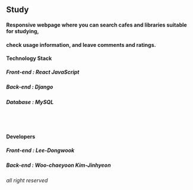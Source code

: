 <h2> Study </h2>

<h4> Responsive webpage where you can search cafes and libraries suitable for studying, </h4>
<h4> check usage information, and leave comments and ratings. </h4>

<h4> Technology Stack </h4>

<h5> Front-end : React JavaScript </h5>
<h5> Back-end : Django </h5>
<h5> Database : MySQL </h5>
<br />
<br />
<h4> Developers </h4>

<h5> Front-end : Lee-Dongwook </h5>
<h5> Back-end : Woo-chaeyoon Kim-Jinhyeon</h5>

<h6> all right reserved</h6>
